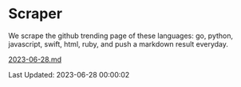 # Scraper

We scrape the github trending page of these languages: go, python, javascript, swift, html, ruby, and push a markdown result everyday.

[2023-06-28.md](https://github.com/henson/Scraper/blob/master/2023-06-28.md)

Last Updated: 2023-06-28 00:00:02